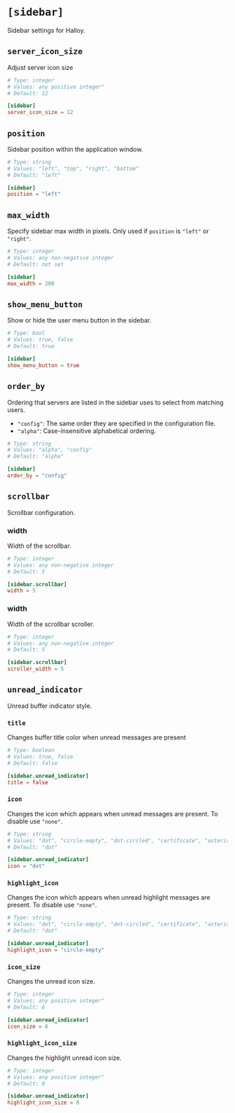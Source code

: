 # `[sidebar]`

Sidebar settings for Halloy.

## `server_icon_size`

Adjust server icon size

```toml
# Type: integer
# Values: any positive integer"
# Default: 12

[sidebar]
server_icon_size = 12
```

## `position`

Sidebar position within the application window.

```toml
# Type: string
# Values: "left", "top", "right", "bottom"
# Default: "left"

[sidebar]
position = "left"
```

## `max_width`

Specify sidebar max width in pixels. Only used if `position` is `"left"` or `"right"`.

```toml
# Type: integer
# Values: any non-negative integer
# Default: not set

[sidebar]
max_width = 200
```

## `show_menu_button`

Show or hide the user menu button in the sidebar.

```toml
# Type: bool
# Values: true, false
# Default: true

[sidebar]
show_menu_button = true
```

## `order_by`

Ordering that servers are listed in the sidebar uses to select from matching users.

- `"config"`: The same order they are specified in the configuration file.
- `"alpha"`: Case-insensitive alphabetical ordering.

```toml
# Type: string
# Values: "alpha", "config"
# Default: "alpha"

[sidebar]
order_by = "config"
```

## `scrollbar`

Scrollbar configuration.

### width

Width of the scrollbar.

```toml
# Type: integer
# Values: any non-negative integer
# Default: 5

[sidebar.scrollbar]
width = 5
```

### width

Width of the scrollbar scroller.

```toml
# Type: integer
# Values: any non-negative integer
# Default: 5

[sidebar.scrollbar]
scroller_width = 5
```

## `unread_indicator`

Unread buffer indicator style.

### `title`

Changes buffer title color when unread messages are present

```toml
# Type: boolean
# Values: true, false
# Default: false

[sidebar.unread_indicator]
title = false
```

### `icon`

Changes the icon which appears when unread messages are present. To disable use `"none"`.

```toml
# Type: string
# Values: "dot", "circle-empty", "dot-circled", "certificate", "asterisk", "speaker", "lightbulb", "star","none"
# Default: "dot"

[sidebar.unread_indicator]
icon = "dot"
```

### `highlight_icon`

Changes the icon which appears when unread highlight messages are present. To disable use `"none"`.

```toml
# Type: string
# Values: "dot", "circle-empty", "dot-circled", "certificate", "asterisk", "speaker", "lightbulb", "star","none"
# Default: "dot"

[sidebar.unread_indicator]
highlight_icon = "circle-empty"
```

### `icon_size`

Changes the unread icon size.

```toml
# Type: integer
# Values: any positive integer"
# Default: 6

[sidebar.unread_indicator]
icon_size = 6
```

### `highlight_icon_size`

Changes the highlight unread icon size.

```toml
# Type: integer
# Values: any positive integer"
# Default: 8

[sidebar.unread_indicator]
highlight_icon_size = 8
```


